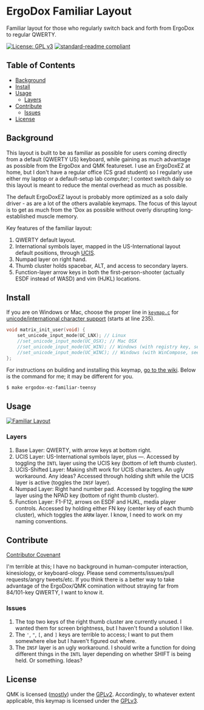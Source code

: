 # ErgoDox Familiar Layout
Familiar layout for those who regularly switch back and forth from ErgoDox to regular QWERTY.

[![License: GPL v3](https://img.shields.io/badge/License-GPL%20v3-blue.svg)](../../../../license_GPLv3.md../../../../license_GPLv3.md) [![standard-readme compliant](https://img.shields.io/badge/readme%20style-standard-brightgreen.svg)](https://github.com/RichardLitt/standard-readme)

## Table of Contents

- [Background](#background)
- [Install](#install)
- [Usage](#usage)
    - [Layers](#layers)
- [Contribute](#contribute)
    - [Issues](#issues)
- [License](#license)

## Background

This layout is built to be as familiar as possible for users coming directly from a default (QWERTY US) keyboard, while gaining as much advantage as possible from the ErgoDox and QMK featureset. I use an ErgoDoxEZ at home, but I don't have a regular office (CS grad student) so I regularly use either my laptop or a default-setup lab computer; I context switch daily so this layout is meant to reduce the mental overhead as much as possible.

The default ErgoDoxEZ layout is probably more optimized as a solo daily driver - as are a lot of the others available keymaps. The focus of this layout is to get as much from the 'Dox as possible without overly disrupting long-established muscle memory.

Key features of the familiar layout:
1. QWERTY default layout.
1. International symbols layer, mapped in the US-International layout default positions, through [UCIS](https://github.com/qmk/qmk_firmware/wiki/Unicode-and-additional-language-support#ucis_enable).
1. Numpad layer on right hand.
1. Thumb cluster holds spacebar, ALT, and access to secondary layers.
1. Function-layer arrow keys in both the first-person-shooter (actually ESDF instead of WASD) and vim (HJKL) locations.

## Install

If you are on Windows or Mac, choose the proper line in [`keymap.c`](keymap.c) for [unicode/international character support](https://github.com/qmk/qmk_firmware/wiki/Unicode-and-additional-language-support#ucis_enable) (starts at line 235).
```c
void matrix_init_user(void) {
    set_unicode_input_mode(UC_LNX); // Linux
    //set_unicode_input_mode(UC_OSX); // Mac OSX
    //set_unicode_input_mode(UC_WIN); // Windows (with registry key, see wiki)
    //set_unicode_input_mode(UC_WINC); // Windows (with WinCompose, see wiki)
};
```

For instructions on building and installing this keymap, [go to the wiki](https://github.com/qmk/qmk_firmware/tree/master/keyboards/ergodox#build-dependencies). Below is the command for me; it may be different for you.
```sh
$ make ergodox-ez-familiar-teensy
```

## Usage

[![Familiar Layout](https://i.imgur.com/jflmkBb.png)](http://www.keyboard-layout-editor.com/#/gists/13508a9f99cff381d58b7be6f7dcc644)

### Layers
1. Base Layer: QWERTY, with arrow keys at bottom right.
1. UCIS Layer: US-International symbols layer, plus —. Accessed by toggling the `INTL` layer using the UCIS key (bottom of left thumb cluster).
1. UCIS-Shifted Layer: Making shift work for UCIS characters. An ugly workaround. Any ideas? Accessed through holding shift while the UCIS layer is active (toggles the `INSF` layer).
1. Numpad Layer: Right hand number pad. Accessed by toggling the `NUMP` layer using the NPAD key (bottom of right thumb cluster).
1. Function Layer: F1-F12, arrows on ESDF and HJKL, media player controls. Accessed by holding either FN key (center key of each thumb cluster), which toggles the `ARRW` layer. I know, I need to work on my naming conventions.

## Contribute

[Contributor Covenant](http://contributor-covenant.org/)

I'm terrible at this; I have no background in human-computer interaction, kinesiology, or keyboard-ology. Please send comments/issues/pull requests/angry tweets/etc. If you think there is a better way to take advantage of the ErgoDox/QMK comination without straying far from 84/101-key QWERTY, I want to know it.

### Issues
1. The top two keys of the right thumb cluster are currently unused. I wanted them for screen brightness, but I haven't found a solution I like.
1. The `'`, `"`, `[`, and `]` keys are terrible to access; I want to put them somewhere else but I haven't figured out where.
1. The `INSF` layer is an ugly workaround. I should write a function for doing different things in the `INTL` layer depending on whether SHIFT is being held. Or something. Ideas?

## License
QMK is licensed ([mostly](https://github.com/qmk/qmk_firmware/issues/1038)) under the [GPLv2](blob/master/license_GPLv2.md). Accordingly, to whatever extent applicable, this keymap is licensed under the [GPLv3](../../../../license_GPLv3.md).
